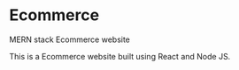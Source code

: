 # Ecommerce

MERN stack Ecommerce website

This is a Ecommerce website built using React and Node JS.
